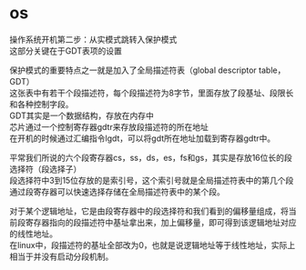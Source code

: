 # os
操作系统开机第二步：从实模式跳转入保护模式<br>
这部分关键在于GDT表项的设置<br>

保护模式的重要特点之一就是加入了全局描述符表（global descriptor table，GDT）<br>
这张表中有若干个段描述符，每个段描述符为8字节，里面存放了段基址、段限长和各种控制字段。<br>
GDT其实是一个数据结构，存放在内存中<br>
芯片通过一个控制寄存器gdtr来存放段描述符的所在地址<br>
在开机的时候通过汇编指令lgdt，可以将gdt所在地址加载到寄存器gdtr中。<br>

平常我们所说的六个段寄存器cs，ss，ds，es，fs和gs，其实是存放16位长的段选择符（段选择子）<br>
段选择符中3到15位存放的是索引号，这个索引号就是全局描述符表中的第几个段<br>
通过段寄存器可以快速选择存储在全局描述符表中的某个段。<br>

对于某个逻辑地址，它是由段寄存器中的段选择符和我们看到的偏移量组成，将当前段寄存器指向的段描述符中基址拿出来，加上偏移量，即可得到该逻辑地址对应的线性地址。<br>
在linux中，段描述符的基址全部改为0，也就是说逻辑地址等于线性地址，实际上相当于并没有启动分段机制。<br>
